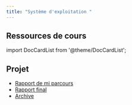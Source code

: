 ```yaml
---
title: "Système d'exploitation "
---
```


## Ressources de cours

import DocCardList from '@theme/DocCardList';

<DocCardList />

## Projet

+ [Rapport de mi parcours](./img/OS-Rapport-mid.pdf)
+ [Rapport final](./img/OSRapportFinal.pdf)
+ [Archive](./img/projetSys.zip)
